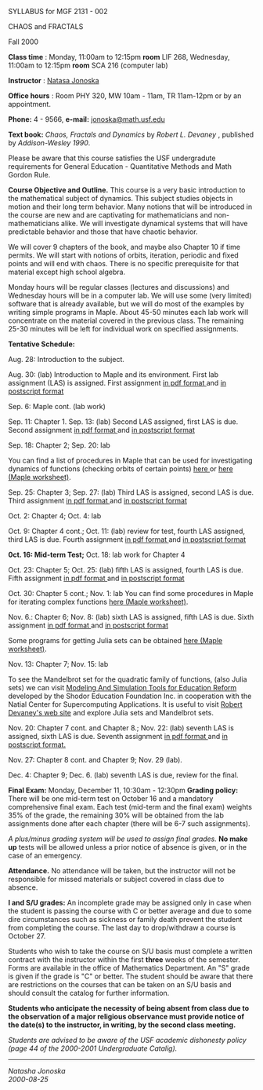 SYLLABUS for MGF 2131 - 002

CHAOS and FRACTALS

Fall 2000

**Class time** : Monday, 11:00am to 12:15pm **room** LIF 268, Wednesday,
11:00am to 12:15pm **room** SCA 216 (computer lab)

**Instructor** : [ Natasa Jonoska](http://www.math.usf.edu/~jonoska)

**Office hours** : Room PHY 320, MW 10am - 11am, TR 11am-12pm or by an
appointment.

**Phone:** 4 - 9566, **e-mail:** jonoska@math.usf.edu

**Text book:** _Chaos, Fractals and Dynamics_ by _Robert L. Devaney_ ,
published by _Addison-Wesley 1990_.

Please be aware that this course satisfies the USF undergradute requirements
for General Education - Quantitative Methods and Math Gordon Rule.

**Course Objective and Outline.** This course is a very basic introduction to
the mathematical subject of dynamics. This subject studies objects in motion
and their long term behavior. Many notions that will be introduced in the
course are new and are captivating for mathematicians and non-mathematicians
alike. We will investigate dynamical systems that will have predictable
behavior and those that have chaotic behavior.

We will cover 9 chapters of the book, and maybe also Chapter 10 if time
permits. We will start with notions of orbits, iteration, periodic and fixed
points and will end with chaos. There is no specific prerequisite for that
material except high school algebra.

Monday hours will be regular classes (lectures and discussions) and Wednesday
hours will be in a computer lab. We will use some (very limited) software that
is already available, but we will do most of the examples by writing simple
programs in Maple. About 45-50 minutes each lab work will concentrate on the
material covered in the previous class. The remaining 25-30 minutes will be
left for individual work on specified assignments.

**Tentative Schedule:**

Aug. 28: Introduction to the subject.

Aug. 30: (lab) Introduction to Maple and its environment. First lab assignment
(LAS) is assigned. First assignment [ in pdf format ](hwk1.pdf) and [ in
postscript format ](hwk1.ps)

Sep. 6: Maple cont. (lab work)

Sep. 11: Chapter 1. Sep. 13: (lab) Second LAS assigned, first LAS is due.
Second assignment [ in pdf format ](hwk2.pdf) and [ in postscript format
](hwk2.ps)

Sep. 18: Chapter 2; Sep. 20: lab

You can find a list of procedures in Maple that can be used for investigating
dynamics of functions (checking orbits of certain points) [ here ](orbit1.htm)
or [ here (Maple worksheet)](orbits.mws).

Sep. 25: Chapter 3; Sep. 27: (lab) Third LAS is assigned, second LAS is due.
Third assignment [ in pdf format ](hwk3.pdf) and [ in postscript format
](hwk3.ps)

Oct. 2: Chapter 4; Oct. 4: lab

Oct. 9: Chapter 4 cont.; Oct. 11: (lab) review for test, fourth LAS assigned,
third LAS is due. Fourth assignment [ in pdf format ](hwk4.pdf) and [ in
postscript format ](hwk4.ps)

**0ct. 16: Mid-term Test;** Oct. 18: lab work for Chapter 4

Oct. 23: Chapter 5; Oct. 25: (lab) fifth LAS is assigned, fourth LAS is due.
Fifth assignment [ in pdf format ](hwk5.pdf) and [ in postscript format
](hwk5.ps)

Oct. 30: Chapter 5 cont.; Nov. 1: lab You can find some procedures in Maple
for iterating complex functions [ here (Maple worksheet)](complex.mws).

Nov. 6.: Chapter 6; Nov. 8: (lab) sixth LAS is assigned, fifth LAS is due.
Sixth assignment [ in pdf format ](hwk6.pdf) and [ in postscript format
](hwk6.ps)

Some programs for getting Julia sets can be obtained [ here (Maple
worksheet)](julia.mws).

Nov. 13: Chapter 7; Nov. 15: lab

To see the Mandelbrot set for the quadratic family of functions, (also Julia
sets) we can visit [Modeling And Simulation Tools for Education
Reform](http://storm.shodor.org/eoe/mandy/index.html) developed by the Shodor
Education Foundation Inc. in cooperation with the Natial Center for
Supercomputing Applications. It is useful to visit [ Robert Devaney's web
site](http://math.bu.edu/DYSYS/applets/index.html) and explore Julia sets and
Mandelbrot sets.

Nov. 20: Chapter 7 cont. and Chapter 8.; Nov. 22: (lab) seventh LAS is
assigned, sixth LAS is due. Seventh assignment [ in pdf format ](hwk7.pdf) and
[ in postscript format. ](hwk7.ps)

Nov. 27: Chapter 8 cont. and Chapter 9; Nov. 29 (lab).

Dec. 4: Chapter 9; Dec. 6. (lab) seventh LAS is due, review for the final.

**Final Exam:** Monday, December 11, 10:30am - 12:30pm **Grading policy:**
There will be one mid-term test on October 16 and a mandatory comprehensive
final exam. Each test (mid-term and the final exam) weights 35% of the grade,
the remaining 30% will be obtained from the lab assignments done after each
chapter (there will be 6-7 such assignments).

_A plus/minus grading system will be used to assign final grades._ **No make
up** tests will be allowed unless a prior notice of absence is given, or in
the case of an emergency.

**Attendance.** No attendance will be taken, but the instructor will not be
responsible for missed materials or subject covered in class due to absence.

**I and S/U grades:** An incomplete grade may be assigned only in case when
the student is passing the course with C or better average and due to some
dire circumstances such as sickness or family death prevent the student from
completing the course. The last day to drop/withdraw a course is October 27.

Students who wish to take the course on S/U basis must complete a written
contract with the instructor within the first **three** weeks of the semester.
Forms are available in the office of Mathematics Department. An "S" grade is
given if the grade is "C" or better. The student should be aware that there
are restrictions on the courses that can be taken on an S/U basis and should
consult the catalog for further information.

**Students who anticipate the necessity of being absent from class due to the
observation of a major religious observance must provide notice of the date(s)
to the instructor, in writing, by the second class meeting.**

_Students are advised to be aware of the USF academic dishonesty policy (page
44 of the 2000-2001 Undergraduate Catalig)._  

* * *

_Natasha Jonoska_  
_2000-08-25_

